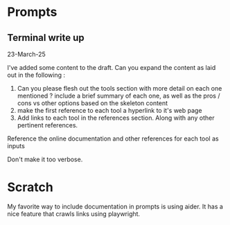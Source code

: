 # Prompts

## Terminal write up

23-March-25

I've added some content to the draft. Can you expand the content as laid out in the following :
1. Can you please flesh out the tools section with more detail on each one mentioned ? include a brief summary of each one, as well as the pros / cons vs other options based on the skeleton content
2. make the first reference to each tool a hyperlink to it's web page
3. Add links to each tool in the references section. Along with any other pertinent references.

Reference the online documentation and other references for each tool as inputs

Don't make it too verbose.





# Scratch


My favorite way to include documentation in prompts is using aider. It has a nice feature that crawls links using playwright.
